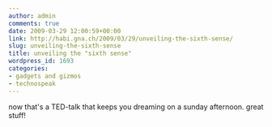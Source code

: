 ```yaml
---
author: admin
comments: true
date: 2009-03-29 12:00:59+00:00
link: http://habi.gna.ch/2009/03/29/unveiling-the-sixth-sense/
slug: unveiling-the-sixth-sense
title: unveiling the "sixth sense"
wordpress_id: 1693
categories:
- gadgets and gizmos
- technospeak
---
```




now that's a TED-talk that keeps you dreaming on a sunday afternoon. great stuff!

